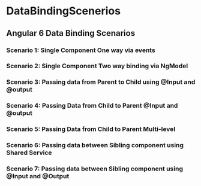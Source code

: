 # DataBindingScenerios

## Angular 6 Data Binding Scenarios

### Scenario 1: Single Component One way via events
### Scenario 2: Single Component Two way binding via NgModel
### Scenario 3: Passing data from Parent to Child using @Input and @output
### Scenario 4: Passing Data from Child to Parent @Input and @output
### Scenario 5: Passing Data from Child to Parent Multi-level
### Scenario 6: Passing data between Sibling component  using Shared Service
### Scenario 7: Passing data between Sibling component  using @Input and @Output

